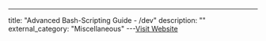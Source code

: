 ---
title: "Advanced Bash-Scripting Guide - /dev"
description: ""
external_category: "Miscellaneous"
---[Visit Website](http://www.tldp.org/LDP/abs/html/devref1.html#DEVTCP)

